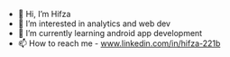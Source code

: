 - 👋 Hi, I’m Hifza
- 👀 I’m interested in analytics and web dev
- 🌱 I’m currently learning android app development
- 📫 How to reach me - www.linkedin.com/in/hifza-221b
